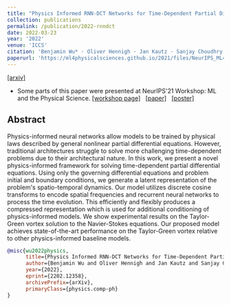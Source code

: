 ```yaml
---
title: "Physics Informed RNN-DCT Networks for Time-Dependent Partial Differential Equations"
collection: publications
permalink: /publication/2022-rnndct
date: 2022-03-23
year: '2022'
venue: 'ICCS'
citation: 'Benjamin Wu* · Oliver Hennigh · Jan Kautz · Sanjay Choudhry · <b>Wonmin Byeon*</b> <b> (*) equal contributions </b> <b>|</b> <i>ICCS 2022</i> '
paperurl: 'https://ml4physicalsciences.github.io/2021/files/NeurIPS_ML4PS_2021_121.pdf'
---
```

[[arxiv]](https://arxiv.org/abs/2202.12358) &nbsp;

* Some parts of this paper were presented at NeurIPS'21 Workshop: ML and the Physical Science. [[workshop page]](https://ml4physicalsciences.github.io/2021/) &nbsp;
[[paper]](https://ml4physicalsciences.github.io/2021/files/NeurIPS_ML4PS_2021_121.pdf) &nbsp;
[[poster]](https://ml4physicalsciences.github.io/2021/files/NeurIPS_ML4PS_2021_121_poster.png) &nbsp;


## Abstract
 Physics-informed neural networks allow models to be trained by physical laws described by general nonlinear partial differential equations. However, traditional architectures struggle to solve more challenging time-dependent problems due to their architectural nature. In this work, we present a novel physics-informed framework for solving time-dependent partial differential equations. Using only the governing differential equations and problem initial and boundary conditions, we generate a latent representation of the problem's spatio-temporal dynamics. Our model utilizes discrete cosine transforms to encode spatial frequencies and recurrent neural networks to process the time evolution. This efficiently and flexibly produces a compressed representation which is used for additional conditioning of physics-informed models. We show experimental results on the Taylor-Green vortex solution to the Navier-Stokes equations. Our proposed model achieves state-of-the-art performance on the Taylor-Green vortex relative to other physics-informed baseline models.


```bib
@misc{wu2022physics,
      title={Physics Informed RNN-DCT Networks for Time-Dependent Partial Differential Equations}, 
      author={Benjamin Wu and Oliver Hennigh and Jan Kautz and Sanjay Choudhry and Wonmin Byeon},
      year={2022},
      eprint={2202.12358},
      archivePrefix={arXiv},
      primaryClass={physics.comp-ph}
}
```
